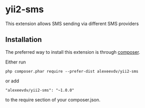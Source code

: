 # yii2-sms
This extension allows SMS sending via different SMS providers


Installation
------------

The preferred way to install this extension is through [composer](https://getcomposer.org/download/).

Either run

```
php composer.phar require --prefer-dist alexeevdv/yii2-sms
```

or add

```
"alexeevdv/yii2-sms": "~1.0.0"
```

to the require section of your composer.json.
